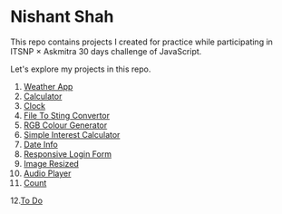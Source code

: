 # Nishant Shah

This repo contains projects I created for practice while participating in ITSNP × Askmitra 30 days challenge of JavaScript.

Let's explore my projects in this repo. 

1. [Weather App](https://nishantshah977.github.io/itsnp-100days/weather)
2. [Calculator](https://nishantshah977.github.io/itsnp-100days/calculator)
3. [Clock](https://nishantshah977.github.io/itsnp-100days/js_clock)
4. [File To Sting Convertor](https://nishantshah977.github.io/itsnp-100days/file_to_string)
5. [RGB Colour Generator](https://nishantshah977.github.io/itsnp-100days/rgb-color-generator)
6. [Simple Interest Calculator](https://nishantshah977.github.io/itsnp-100days/simple_interest_calculator)
7. [Date Info](https://nishantshah977.github.io/itsnp-100days/date-info)
8. [Responsive Login Form](https://nishantshah977.github.io/itsnp-100days/responsive_login_form)
9. [Image Resized](https://nishantshah977.github.io/itsnp-100days/range_day13)
10. [Audio Player](https://nishantshah977.github.io/itsnp-100days/audio-player)
11. [Count](https://nishantshah977.github.io/itsnp-100days/js-countdown.html) 

12.[To Do](https://nishantshah977.github.io/itsnp-100days/to-do)
